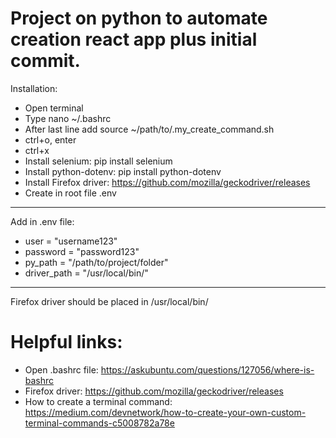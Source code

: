 # Project on python to automate creation react app plus initial commit.

Installation:

- Open terminal
- Type nano ~/.bashrc
- After last line add source ~/path/to/.my_create_command.sh
- ctrl+o, enter
- ctrl+x
- Install selenium: pip install selenium
- Install python-dotenv: pip install python-dotenv
- Install Firefox driver: https://github.com/mozilla/geckodriver/releases
- Create in root file .env

---

Add in .env file:

- user = "username123"
- password = "password123"
- py_path = "/path/to/project/folder"
- driver_path = "/usr/local/bin/"

---

Firefox driver should be placed in /usr/local/bin/

# Helpful links:

- Open .bashrc file: https://askubuntu.com/questions/127056/where-is-bashrc
- Firefox driver: https://github.com/mozilla/geckodriver/releases
- How to create a terminal command: https://medium.com/devnetwork/how-to-create-your-own-custom-terminal-commands-c5008782a78e
